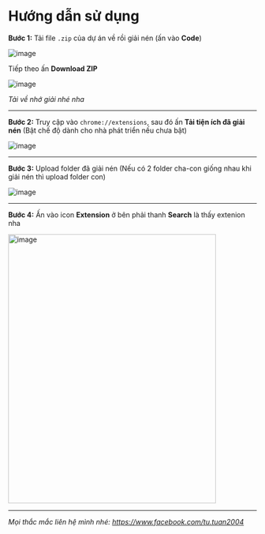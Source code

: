 # Hướng dẫn sử dụng

**Bước 1:** Tải file `.zip` của dự án về rồi giải nén (ấn vào **Code**)

![image](https://github.com/user-attachments/assets/500c10a9-1cb4-41a4-8cb4-b6749da978ed)

Tiếp theo ấn **Download ZIP**

![image](https://github.com/user-attachments/assets/f0ff90f2-c080-4916-a59e-ad60cf496467)

*Tải về nhớ giải nhé nha*

---
**Bước 2:** Truy cập vào `chrome://extensions`, sau đó ấn **Tải tiện ích đã giải nén** (Bật chế độ dành cho nhà phát triển nếu chưa bật)

![image](https://github.com/user-attachments/assets/6ada68f5-d9d3-4d80-9b5a-015caf181236)

---
**Bước 3:** Upload folder đã giải nén (Nếu có 2 folder cha-con giống nhau khi giải nén thì upload folder con)

![image](https://github.com/user-attachments/assets/3b45485e-4d8f-4968-b8be-08e1514e7e61)

---
**Bước 4:** Ấn vào icon **Extension** ở bên phải thanh **Search** là thấy extenion nha

<img width="421" height="545" alt="image" src="https://github.com/user-attachments/assets/b04836cd-0e82-4fbf-bace-a782afacdeef" />

---
*Mọi thắc mắc liên hệ mình nhé: https://www.facebook.com/tu.tuan2004*


